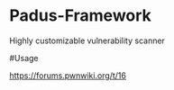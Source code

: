 # Padus-Framework
Highly customizable vulnerability scanner

#Usage

https://forums.pwnwiki.org/t/16
